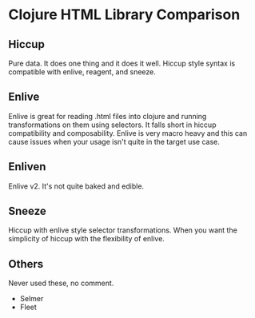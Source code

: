# Clojure HTML Library Comparison
## Hiccup
Pure data. It does one thing and it does it well. Hiccup style syntax is 
compatible with enlive, reagent, and sneeze.
## Enlive
Enlive is great for reading .html files into clojure and running transformations 
on them using selectors. It falls short in hiccup compatibility and 
composability. Enlive is very macro heavy and this can cause issues when your 
usage isn't quite in the target use case.
## Enliven
Enlive v2. It's not quite baked and edible. 
## Sneeze
Hiccup with enlive style selector transformations. When you want the simplicity
of hiccup with the flexibility of enlive.
## Others
Never used these, no comment.
- Selmer
- Fleet
